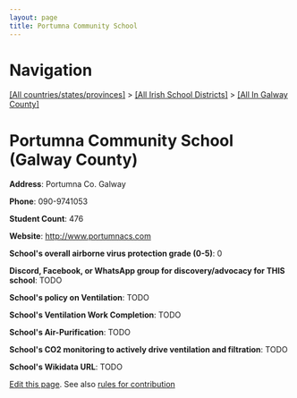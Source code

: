 ```yaml
---
layout: page
title: Portumna Community School
---
```

# Navigation

[[All countries/states/provinces]](../../..) > [[All Irish School Districts]](../..) > [[All In Galway County]](..)

# Portumna Community School (Galway County)

**Address**: Portumna Co. Galway

**Phone**: 090-9741053

**Student Count**: 476

**Website**: <http://www.portumnacs.com>

**School's overall airborne virus protection grade (0-5)**: 0

**Discord, Facebook, or WhatsApp group for discovery/advocacy for THIS school**: TODO

**School's policy on Ventilation**: TODO

**School's Ventilation Work Completion**: TODO

**School's Air-Purification**: TODO

**School's CO2 monitoring to actively drive ventilation and filtration**: TODO

**School's Wikidata URL**: TODO


[Edit this page](https://github.com/ventilate-schools/Ireland/edit/main/./Galway_County/Portumna_Community_School.md). See also [rules for contribution](../../../contribution-rules/)